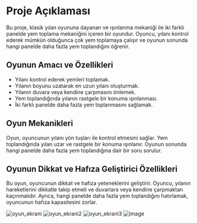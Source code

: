 # Proje Açıklaması
Bu proje, klasik yılan oyununa dayanan ve ışınlanma mekaniği ile iki farklı panelde yem toplama mekaniğini içeren bir oyundur. Oyuncu, yılanı kontrol ederek mümkün olduğunca çok yem toplamaya çalışır ve oyunun sonunda hangi panelde daha fazla yem toplandığını öğrenir.

## Oyunun Amacı ve Özellikleri
- Yılanı kontrol ederek yemleri toplamak.
- Yılanın boyunu uzatarak en uzun yılanı oluşturmak.
- Yılanın duvara veya kendine çarpmasını önlemek.
- Yem toplandığında yılanın rastgele bir konuma ışınlanması.
- İki farklı panelde daha fazla yem toplanmasını sağlamak.

## Oyun Mekanikleri
Oyun, oyuncunun yılanı yön tuşları ile kontrol etmesini sağlar. Yem toplandığında yılan uzar ve rastgele bir konuma ışınlanır. Oyunun sonunda hangi panelde daha fazla yem toplandığına dair bir soru sorulur.

## Oyunun Dikkat ve Hafıza Geliştirici Özellikleri
Bu oyun, oyuncunun dikkat ve hafıza yeteneklerini geliştirir. Oyuncu, yılanın hareketlerini dikkatle takip etmeli ve duvarlara veya kendine çarpmaktan kaçınmalıdır. Ayrıca, hangi panelde daha fazla yem toplandığını hatırlamak, oyuncunun hafıza kapasitesini zorlar.

![oyun_ekrani](https://github.com/furkanak47/unity_y-lan/assets/148468950/a56d16fa-1d79-40e1-b86a-02fdc8ba054a)
![oyun_ekrani2](https://github.com/furkanak47/unity_y-lan/assets/148468950/3d71598a-9b4a-499b-8a9e-166d8a7c4092)
![oyun_ekrani3](https://github.com/furkanak47/unity_y-lan/assets/148468950/9a5213de-3e95-4a95-8133-49d413836ae0)
![image](https://github.com/furkanak47/unity_y-lan/assets/148468950/2ac06bf7-e8a6-4c9d-ab16-3aeb305309f5)
